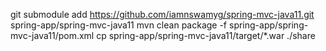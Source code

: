 git submodule add https://github.com/iamnswamyg/spring-mvc-java11.git spring-app/spring-mvc-java11
mvn clean package -f spring-app/spring-mvc-java11/pom.xml
cp spring-app/spring-mvc-java11/target/*.war ./share



